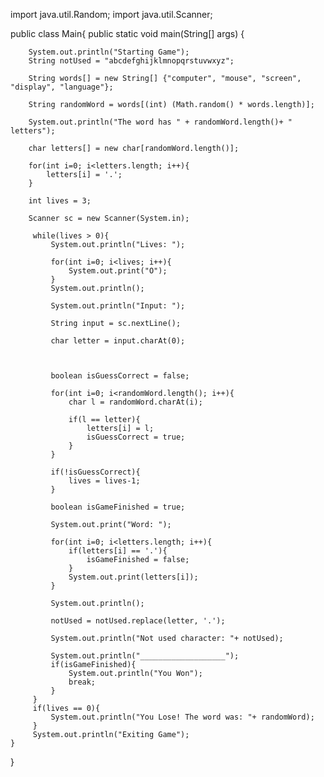 




import java.util.Random;
import java.util.Scanner;

public class Main{
	public static void main(String[] args) {
	
	
	
		System.out.println("Starting Game");
		String notUsed = "abcdefghijklmnopqrstuvwxyz";
		
		String words[] = new String[] {"computer", "mouse", "screen", "display", "language"};
		
		String randomWord = words[(int) (Math.random() * words.length)];
		
		System.out.println("The word has " + randomWord.length()+ " letters");
		
		char letters[] = new char[randomWord.length()];
		
		for(int i=0; i<letters.length; i++){
		    letters[i] = '.';
		}
		
		int lives = 3;
		
		Scanner sc = new Scanner(System.in);
		
		 while(lives > 0){
		     System.out.println("Lives: ");
		     
		     for(int i=0; i<lives; i++){
		         System.out.print("O");
		     }
		     System.out.println();
		     
		     System.out.println("Input: ");
		     
		     String input = sc.nextLine();
		     
		     char letter = input.charAt(0);
		     
		     
		     
		     boolean isGuessCorrect = false;
		     
		     for(int i=0; i<randomWord.length(); i++){
		         char l = randomWord.charAt(i);
		         
		         if(l == letter){
		             letters[i] = l;
		             isGuessCorrect = true;
		         }
		     }
		     
		     if(!isGuessCorrect){
		         lives = lives-1;
		     }
		     
		     boolean isGameFinished = true;
		     
		     System.out.print("Word: ");
		     
		     for(int i=0; i<letters.length; i++){
		         if(letters[i] == '.'){
		             isGameFinished = false;
		         }
		         System.out.print(letters[i]);
		     }
		     
		     System.out.println();
		     
		     notUsed = notUsed.replace(letter, '.');
		     
		     System.out.println("Not used character: "+ notUsed);
		     
		     System.out.println("___________________");
		     if(isGameFinished){
		         System.out.println("You Won");
		         break;
		     }
		 }
		 if(lives == 0){
		     System.out.println("You Lose! The word was: "+ randomWord);
		 }
		 System.out.println("Exiting Game");
	}
}
